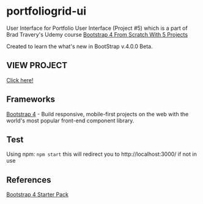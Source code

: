# portfoliogrid-ui

User Interface for Portfolio User Interface (Project #5) which is a part of Brad Travery's Udemy course [Bootstrap 4 From Scratch With 5 Projects](https://www.udemy.com/bootstrap-4-from-scratch-with-5-projects/learn/v4/overview)

Created to learn the what's new in BootStrap v.4.0.0 Beta.

## VIEW PROJECT
[Click here!](https://kjmitchelljr.github.io/portfoliogrid-ui/src/index.html)

## Frameworks
[Bootstrap 4](https://getbootstrap.com/) - Build responsive, mobile-first projects on the web with the world's most popular front-end component library.

## Test
Using npm:
`npm start`
this will redirect you to http://localhost:3000/ if not in use

## References 
[Bootstrap 4 Starter Pack](https://github.com/bradtraversy/bs4starter)
